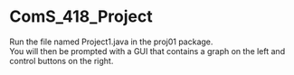 # ComS_418_Project

Run the file named Project1.java in the proj01 package.  
You will then be prompted with a GUI that contains a graph on the left and control buttons on the right.